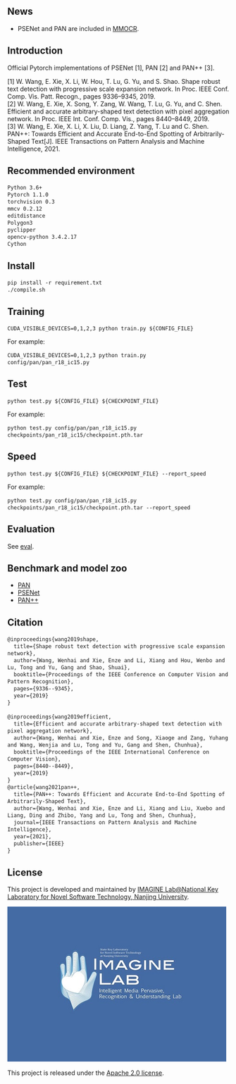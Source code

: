 ## News
- PSENet and PAN are included in [MMOCR](https://github.com/open-mmlab/mmocr).

## Introduction
Official Pytorch implementations of PSENet [1], PAN [2] and PAN++ [3].

[1] W. Wang, E. Xie, X. Li, W. Hou, T. Lu, G. Yu, and S. Shao. Shape robust text detection with progressive scale expansion network. In Proc. IEEE Conf. Comp. Vis. Patt. Recogn., pages 9336–9345, 2019.<br>
[2] W. Wang, E. Xie, X. Song, Y. Zang, W. Wang, T. Lu, G. Yu, and C. Shen. Efficient and accurate arbitrary-shaped text detection with pixel aggregation network. In Proc. IEEE Int. Conf. Comp. Vis., pages 8440–8449, 2019.<br>
[3] W. Wang, E. Xie, X. Li, X. Liu, D. Liang, Z. Yang, T. Lu and C. Shen. PAN++: Towards Efficient and Accurate End-to-End Spotting of Arbitrarily-Shaped Text[J]. IEEE Transactions on Pattern Analysis and Machine Intelligence, 2021.


## Recommended environment
```
Python 3.6+
Pytorch 1.1.0
torchvision 0.3
mmcv 0.2.12
editdistance
Polygon3
pyclipper
opencv-python 3.4.2.17
Cython
```

## Install
```shell script
pip install -r requirement.txt
./compile.sh
```

## Training
```shell script
CUDA_VISIBLE_DEVICES=0,1,2,3 python train.py ${CONFIG_FILE}
```
For example:
```shell script
CUDA_VISIBLE_DEVICES=0,1,2,3 python train.py config/pan/pan_r18_ic15.py
```

## Test
```
python test.py ${CONFIG_FILE} ${CHECKPOINT_FILE}
```
For example:
```shell script
python test.py config/pan/pan_r18_ic15.py checkpoints/pan_r18_ic15/checkpoint.pth.tar
```

## Speed
```shell script
python test.py ${CONFIG_FILE} ${CHECKPOINT_FILE} --report_speed
```
For example:
```shell script
python test.py config/pan/pan_r18_ic15.py checkpoints/pan_r18_ic15/checkpoint.pth.tar --report_speed
```

## Evaluation
See [eval](https://github.com/whai362/pan_pp.pytorch/tree/master/eval).

## Benchmark and model zoo
- [PAN](https://github.com/whai362/pan_pp.pytorch/tree/master/config/pan)
- [PSENet](https://github.com/whai362/pan_pp.pytorch/tree/master/config/psenet)
- [PAN++](https://github.com/whai362/pan_pp.pytorch/tree/master/config/pan_pp)


## Citation
```
@inproceedings{wang2019shape,
  title={Shape robust text detection with progressive scale expansion network},
  author={Wang, Wenhai and Xie, Enze and Li, Xiang and Hou, Wenbo and Lu, Tong and Yu, Gang and Shao, Shuai},
  booktitle={Proceedings of the IEEE Conference on Computer Vision and Pattern Recognition},
  pages={9336--9345},
  year={2019}
}

@inproceedings{wang2019efficient,
  title={Efficient and accurate arbitrary-shaped text detection with pixel aggregation network},
  author={Wang, Wenhai and Xie, Enze and Song, Xiaoge and Zang, Yuhang and Wang, Wenjia and Lu, Tong and Yu, Gang and Shen, Chunhua},
  booktitle={Proceedings of the IEEE International Conference on Computer Vision},
  pages={8440--8449},
  year={2019}
}
@article{wang2021pan++,
  title={PAN++: Towards Efficient and Accurate End-to-End Spotting of Arbitrarily-Shaped Text},
  author={Wang, Wenhai and Xie, Enze and Li, Xiang and Liu, Xuebo and Liang, Ding and Zhibo, Yang and Lu, Tong and Shen, Chunhua},
  journal={IEEE Transactions on Pattern Analysis and Machine Intelligence},
  year={2021},
  publisher={IEEE}
}
```

## License
This project is developed and maintained by [IMAGINE Lab@National Key Laboratory for Novel Software Technology, Nanjing University](https://cs.nju.edu.cn/lutong/ImagineLab.html).

<img src="logo.jpg" alt="IMAGINE Lab">

This project is released under the [Apache 2.0 license](https://github.com/whai362/pan_pp.pytorch/blob/master/LICENSE).
